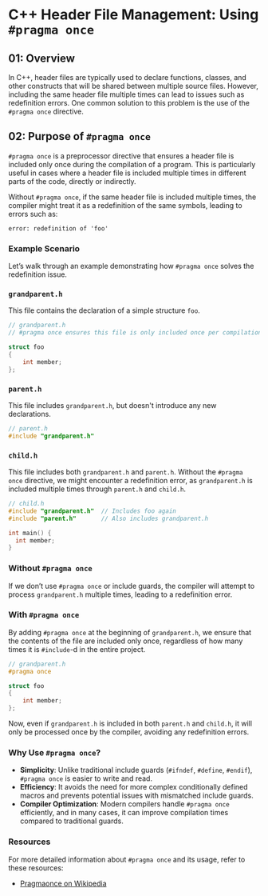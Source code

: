 # C++ Header File Management: Using `#pragma once`

## 01: Overview
In C++, header files are typically used to declare functions, classes, and other constructs that will be shared between multiple source files. However, including the same header file multiple times can lead to issues such as redefinition errors. One common solution to this problem is the use of the `#pragma once` directive.

## 02: Purpose of `#pragma once`
`#pragma once` is a preprocessor directive that ensures a header file is included only once during the compilation of a program. This is particularly useful in cases where a header file is included multiple times in different parts of the code, directly or indirectly.

Without `#pragma once`, if the same header file is included multiple times, the compiler might treat it as a redefinition of the same symbols, leading to errors such as:

```
error: redefinition of 'foo'
```

### Example Scenario
Let’s walk through an example demonstrating how `#pragma once` solves the redefinition issue.

### `grandparent.h`
This file contains the declaration of a simple structure `foo`.

```cpp
// grandparent.h
// #pragma once ensures this file is only included once per compilation unit

struct foo 
{
    int member;
};
```

### `parent.h`
This file includes `grandparent.h`, but doesn't introduce any new declarations.

```cpp
// parent.h
#include "grandparent.h"
```

### `child.h`
This file includes both `grandparent.h` and `parent.h`. Without the `#pragma once` directive, we might encounter a redefinition error, as `grandparent.h` is included multiple times through `parent.h` and `child.h`.

```cpp
// child.h
#include "grandparent.h"  // Includes foo again
#include "parent.h"       // Also includes grandparent.h

int main() {
  int member;
}
```

### Without `#pragma once`
If we don’t use `#pragma once` or include guards, the compiler will attempt to process `grandparent.h` multiple times, leading to a redefinition error.

### With `#pragma once`
By adding `#pragma once` at the beginning of `grandparent.h`, we ensure that the contents of the file are included only once, regardless of how many times it is `#include`-d in the entire project.

```cpp
// grandparent.h
#pragma once

struct foo 
{
    int member;
};
```

Now, even if `grandparent.h` is included in both `parent.h` and `child.h`, it will only be processed once by the compiler, avoiding any redefinition errors.

### Why Use `#pragma once`?
- **Simplicity**: Unlike traditional include guards (`#ifndef`, `#define`, `#endif`), `#pragma once` is easier to write and read.
- **Efficiency**: It avoids the need for more complex conditionally defined macros and prevents potential issues with mismatched include guards.
- **Compiler Optimization**: Modern compilers handle `#pragma once` efficiently, and in many cases, it can improve compilation times compared to traditional guards.

### Resources
For more detailed information about `#pragma once` and its usage, refer to these resources:
- [Pragmaonce on Wikipedia](https://en.wikipedia.org/wiki/Pragma_once#:~:text=In%20the%20C%20and%20C,once%20in%20a%20single%20compilation)

